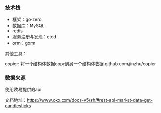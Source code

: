 


### 技术栈
* 框架：go-zero
* 数据库：MySQL
* redis
* 服务注册与发现：etcd
* orm：gorm

其他工具：

  copier: 将一个结构体数据copy到另一个结构体数据
    github.com/jinzhu/copier

### 数据来源
 使用欧易提供的api

 文档地址：https://www.okx.com/docs-v5/zh/#rest-api-market-data-get-candlesticks
 